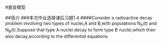 #衰变模型

##简介
###本次作业选择课后习题1.4
####Consider a radioactive decay problem involving two types of nuclei,A and B,with populations N<sub>A</sub>(t) and N<sub>B</sub>(t).Suppose that type A nuclei decay to form type B nuclei,which then also decay,according to the differential equations 



